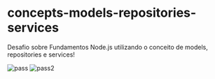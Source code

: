 # concepts-models-repositories-services
Desafio sobre  Fundamentos Node.js utilizando o conceito de models, repositories e services!

![pass](https://user-images.githubusercontent.com/54715328/91513967-fc70ca00-e8bb-11ea-9e03-d3b8a7ef8ea9.png)
![pass2](https://user-images.githubusercontent.com/54715328/91513974-00045100-e8bc-11ea-89b5-6a4542eb13b8.png)

